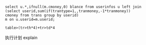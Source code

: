 

````mysql
select u.*,ifnull(m.cmoney,0) blance from userinfos u left join 
(select userid,sum(if(trantype=1,,tranmoney,-1*tranmoney)) 
cmoney from trans group by userid) 
m on u.userid=m.userid;
````



````html
table>(tr>th*4)+tr>td*4	
````



执行计划   explain